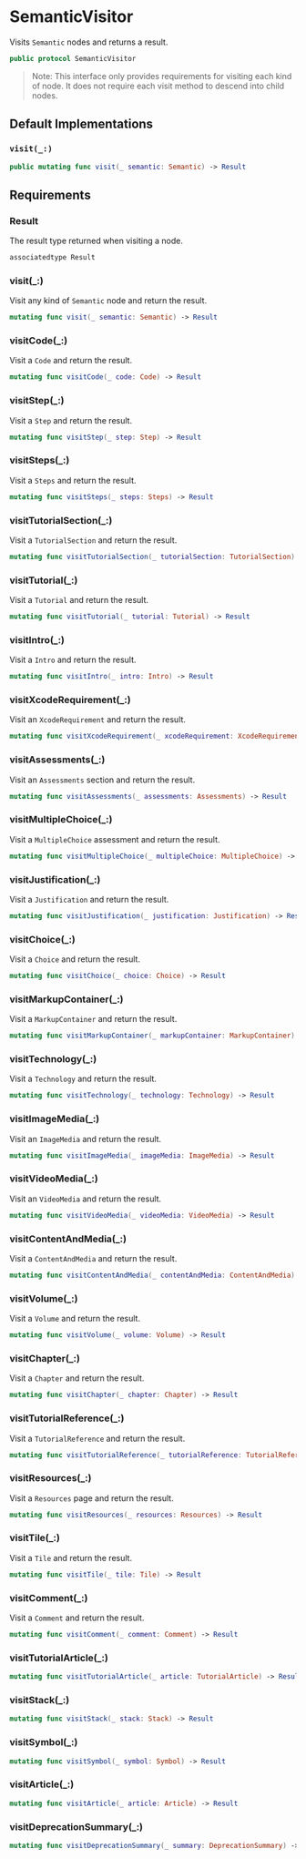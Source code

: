 # SemanticVisitor

Visits `Semantic` nodes and returns a result.

``` swift
public protocol SemanticVisitor 
```

> Note: This interface only provides requirements for visiting each kind of node. It does not require each visit method to descend into child nodes.

## Default Implementations

### `visit(_:)`

``` swift
public mutating func visit(_ semantic: Semantic) -> Result 
```

## Requirements

### Result

The result type returned when visiting a node.

``` swift
associatedtype Result
```

### visit(\_:​)

Visit any kind of `Semantic` node and return the result.

``` swift
mutating func visit(_ semantic: Semantic) -> Result
```

### visitCode(\_:​)

Visit a `Code` and return the result.

``` swift
mutating func visitCode(_ code: Code) -> Result
```

### visitStep(\_:​)

Visit a `Step` and return the result.

``` swift
mutating func visitStep(_ step: Step) -> Result
```

### visitSteps(\_:​)

Visit a `Steps` and return the result.

``` swift
mutating func visitSteps(_ steps: Steps) -> Result
```

### visitTutorialSection(\_:​)

Visit a `TutorialSection` and return the result.

``` swift
mutating func visitTutorialSection(_ tutorialSection: TutorialSection) -> Result
```

### visitTutorial(\_:​)

Visit a `Tutorial` and return the result.

``` swift
mutating func visitTutorial(_ tutorial: Tutorial) -> Result
```

### visitIntro(\_:​)

Visit a `Intro` and return the result.

``` swift
mutating func visitIntro(_ intro: Intro) -> Result
```

### visitXcodeRequirement(\_:​)

Visit an `XcodeRequirement` and return the result.

``` swift
mutating func visitXcodeRequirement(_ xcodeRequirement: XcodeRequirement) -> Result
```

### visitAssessments(\_:​)

Visit an `Assessments` section and return the result.

``` swift
mutating func visitAssessments(_ assessments: Assessments) -> Result
```

### visitMultipleChoice(\_:​)

Visit a `MultipleChoice` assessment and return the result.

``` swift
mutating func visitMultipleChoice(_ multipleChoice: MultipleChoice) -> Result
```

### visitJustification(\_:​)

Visit a `Justification` and return the result.

``` swift
mutating func visitJustification(_ justification: Justification) -> Result
```

### visitChoice(\_:​)

Visit a `Choice` and return the result.

``` swift
mutating func visitChoice(_ choice: Choice) -> Result
```

### visitMarkupContainer(\_:​)

Visit a `MarkupContainer` and return the result.

``` swift
mutating func visitMarkupContainer(_ markupContainer: MarkupContainer) -> Result
```

### visitTechnology(\_:​)

Visit a `Technology` and return the result.

``` swift
mutating func visitTechnology(_ technology: Technology) -> Result
```

### visitImageMedia(\_:​)

Visit an `ImageMedia` and return the result.

``` swift
mutating func visitImageMedia(_ imageMedia: ImageMedia) -> Result
```

### visitVideoMedia(\_:​)

Visit an `VideoMedia` and return the result.

``` swift
mutating func visitVideoMedia(_ videoMedia: VideoMedia) -> Result
```

### visitContentAndMedia(\_:​)

Visit a `ContentAndMedia` and return the result.

``` swift
mutating func visitContentAndMedia(_ contentAndMedia: ContentAndMedia) -> Result
```

### visitVolume(\_:​)

Visit a `Volume` and return the result.

``` swift
mutating func visitVolume(_ volume: Volume) -> Result
```

### visitChapter(\_:​)

Visit a `Chapter` and return the result.

``` swift
mutating func visitChapter(_ chapter: Chapter) -> Result
```

### visitTutorialReference(\_:​)

Visit a `TutorialReference` and return the result.

``` swift
mutating func visitTutorialReference(_ tutorialReference: TutorialReference) -> Result
```

### visitResources(\_:​)

Visit a `Resources` page and return the result.

``` swift
mutating func visitResources(_ resources: Resources) -> Result
```

### visitTile(\_:​)

Visit a `Tile` and return the result.

``` swift
mutating func visitTile(_ tile: Tile) -> Result
```

### visitComment(\_:​)

Visit a `Comment` and return the result.

``` swift
mutating func visitComment(_ comment: Comment) -> Result
```

### visitTutorialArticle(\_:​)

``` swift
mutating func visitTutorialArticle(_ article: TutorialArticle) -> Result
```

### visitStack(\_:​)

``` swift
mutating func visitStack(_ stack: Stack) -> Result
```

### visitSymbol(\_:​)

``` swift
mutating func visitSymbol(_ symbol: Symbol) -> Result
```

### visitArticle(\_:​)

``` swift
mutating func visitArticle(_ article: Article) -> Result
```

### visitDeprecationSummary(\_:​)

``` swift
mutating func visitDeprecationSummary(_ summary: DeprecationSummary) -> Result
```
